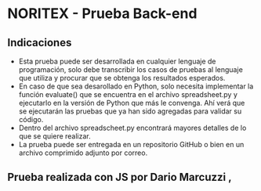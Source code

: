 # NORITEX - Prueba Back-end

## Indicaciones

- Esta prueba puede ser desarrollada en cualquier lenguaje de programación, solo debe transcribir los casos de pruebas al lenguaje que utiliza y procurar que se obtenga los resultados esperados. 
- En caso de que sea desarollado en Python, solo necesita implementar la función evaluate() que se encuentra en el archivo spreadsheet.py y ejecutarlo en la versión de Python que más le convenga. Ahí verá que se ejecutarán las pruebas que ya han sido agregadas para validar su código.
- Dentro del archivo spreadscheet.py encontrará mayores detalles de lo que se quiere realizar.
- La prueba puede ser entregada en un repositorio GitHub o bien en un archivo comprimido adjunto por correo.

## Prueba realizada con JS por Dario Marcuzzi , 
